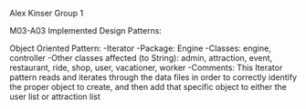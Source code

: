 Alex Kinser
Group 1

M03-A03 Implemented Design Patterns:

Object Oriented Pattern:
    -Iterator
    -Package: Engine
    -Classes: engine, controller
    -Other classes affected (to String): admin, attraction, 
    event, restaurant, ride, shop, user, vacationer, worker
    -Comments: This Iterator pattern reads and iterates through the data files
    in order to correctly identify the proper object to create, and then add
    that specific object to either the user list or attraction list 